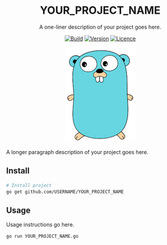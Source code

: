 <div align="center">

# YOUR_PROJECT_NAME

A one-liner description of your project goes here.

[![Build](https://github.com/USERNAME/YOUR_PROJECT_NAME/workflows/build/badge.svg)](https://github.com/USERNAME/YOUR_PROJECT_NAME/actions)
[![Version](https://img.shields.io/github/v/tag/USERNAME/YOUR_PROJECT_NAME)](https://github.com/USERNAME/YOUR_PROJECT_NAME/releases)
[![Licence](https://img.shields.io/github/license/USERNAME/YOUR_PROJECT_NAME)](LICENSE)

<img src="https://raw.githubusercontent.com/komandar/assets/main/src/golang-template/showcase.png" alt="Showcase">

</div>

A longer paragraph description of your project goes here.

## Install

```bash
# Install project
go get github.com/USERNAME/YOUR_PROJECT_NAME
```

## Usage

Usage instructions go here.

```bash
go run YOUR_PROJECT_NAME.go
```
